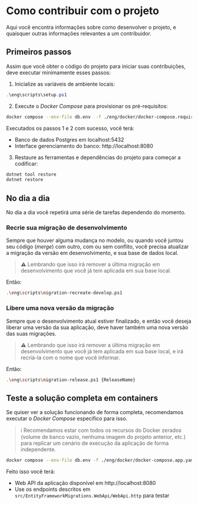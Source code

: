 # Como contribuir com o projeto

Aqui você encontra informações sobre como desenvolver o projeto, e quaisquer
outras informações relevantes a um contribuidor.

## Primeiros passos

Assim que você obter o código do projeto para iniciar suas contribuições,
deve executar minimamente esses passos:

1. Inicialize as variáveis de ambiente locais:
```powershell
.\eng\scripts\setup.ps1
```

2. Execute o _Docker Compose_ para provisionar os pré-requisitos:
```sh
docker compose --env-file db.env  -f ./eng/docker/docker-compose.requirements.yaml up -d
```

Executados os passos 1 e 2 com sucesso, você terá:

- Banco de dados Postgres em localhost:5432
- Interface gerenciamento do banco: http://localhost:8080

3. Restaure as ferramentas e dependências do projeto para começar a codificar:
```sh
dotnet tool restore
dotnet restore
```

## No dia a dia

No dia a dia você repetirá uma série de tarefas dependendo do momento.

### Recrie sua migração de desenvolvimento

Sempre que houver alguma mudança no modelo, ou quando você juntou
seu código (_merge_) com outro, com ou sem conflito, você precisa
atualizar a migração da versão em desenvolvimento, e sua base de
dados local.

> :warning: Lembrando que isso irá remover a última migração em
> desenvolvimento que você já tem aplicada em sua base local.

Então:
```sh
.\eng\scripts\migration-recreate-develop.ps1
```

### Libere uma nova versão da migração

Sempre que o desenvolvimento atual estiver finalizado, e então você
deseja liberar uma versão da sua aplicação, deve haver também uma
nova versão das suas migrações.

> :warning: Lembrando que isso irá remover a última migração em
> desenvolvimento que você já tem aplicada em sua base local, e irá
> recriá-la com o nome que você informar.

Então:
```sh
.\eng\scripts\migration-release.ps1 {ReleaseName}
```

## Teste a solução completa em containers

Se quiser ver a solução funcionando de forma completa, recomendamos executar
o _Docker Compose_ específico para isso.

> :information_source: Recomendamos estar com todos os recursos do Docker
> zerados (volume de banco vazio, nenhuma imagem do projeto anterior, etc.)
> para replicar um cenário de execução da aplicação de forma independente. 

```sh
docker compose --env-file db.env -f ./eng/docker/docker-compose.app.yaml up -d
```

Feito isso você terá:

- Web API da aplicação disponível em http://localhost:8080
- Use os endpoints descritos em `src/EntityFrameworkMigrations.WebApi/WebApi.http` para testar

